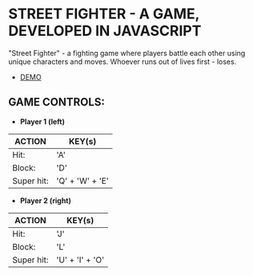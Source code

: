 # STREET FIGHTER - A GAME, DEVELOPED IN JAVASCRIPT

"Street Fighter" - a fighting game where players battle each other using unique characters and moves. Whoever runs out of lives first - loses.

- [DEMO](https://andreysakhno.github.io/street-fighter/)

## GAME CONTROLS:

-   **Player 1 (left)**

| ACTION     | KEY(s)          |
| ---------- | --------------- |
| Hit:       | 'A'             |
| Block:     | 'D'             |
| Super hit: | 'Q' + 'W' + 'E' |

-   **Player 2 (right)**

| ACTION     | KEY(s)          |
| ---------- | --------------- |
| Hit:       | 'J'             |
| Block:     | 'L'             |
| Super hit: | 'U' + 'I' + 'O' |
